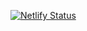 [![Netlify Status](https://api.netlify.com/api/v1/badges/31578e9d-8c19-4030-9552-e74c33d67809/deploy-status)](https://app.netlify.com/sites/elated-khorana-fdd0e2/deploys)
